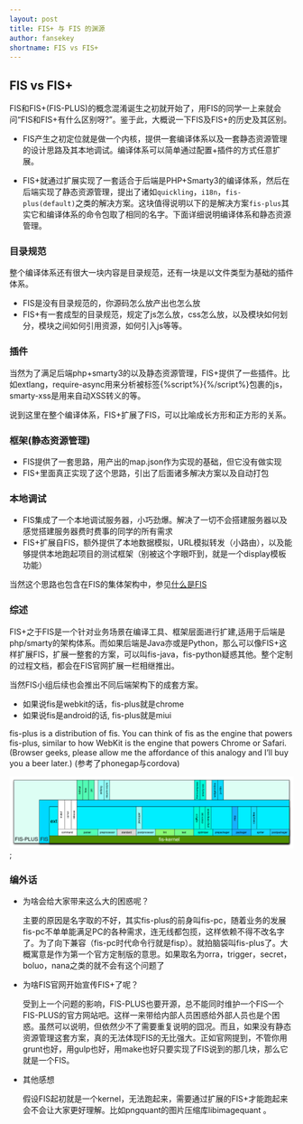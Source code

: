 ```yaml
---
layout: post
title: FIS+ 与 FIS 的渊源
author: fansekey
shortname: FIS vs FIS+
---
```


## FIS vs FIS+

FIS和FIS+(FIS-PLUS)的概念混淆诞生之初就开始了，用FIS的同学一上来就会问“FIS和FIS+有什么区别呀?”。鉴于此，大概说一下FIS及FIS+的历史及其区别。

- FIS产生之初定位就是做一个内核，提供一套编译体系以及一套静态资源管理的设计思路及其本地调试。编译体系可以简单通过配置+插件的方式任意扩展。

- FIS+就通过扩展实现了一套适合于后端是PHP+Smarty3的编译体系，然后在后端实现了静态资源管理，提出了诸如`quickling`，`i18n`，`fis-plus(default)`之类的解决方案。这块值得说明以下的是解决方案`fis-plus`其实它和编译体系的命令包取了相同的名字。下面详细说明编译体系和静态资源管理。

### 目录规范

整个编译体系还有很大一块内容是目录规范，还有一块是以文件类型为基础的插件体系。

- FIS是没有目录规范的，你源码怎么放产出也怎么放
- FIS+有一套成型的目录规范，规定了js怎么放，css怎么放，以及模块如何划分，模块之间如何引用资源，如何引入js等等。

### 插件

当然为了满足后端php+smarty3的以及静态资源管理，FIS+提供了一些插件。比如extlang，require-async用来分析被标签{%script%}{%/script%}包裹的js，smarty-xss是用来自动XSS转义的等。

说到这里在整个编译体系，FIS+扩展了FIS，可以比喻成长方形和正方形的关系。

### 框架(静态资源管理)

- FIS提供了一套思路，用产出的map.json作为实现的基础，但它没有做实现
- FIS+里面真正实现了这个思路，引出了后面诸多解决方案以及自动打包

### 本地调试

- FIS集成了一个本地调试服务器，小巧劲爆。解决了一切不会搭建服务器以及感觉搭建服务器费时费事的同学的所有需求
- FIS+扩展自FIS，额外提供了本地数据模拟，URL模拟转发（小路由），以及能够提供本地跑起项目的测试框架（别被这个字眼吓到，就是一个display模板功能）

当然这个思路也包含在FIS的集体架构中，参见[什么是FIS](https://github.com/fex-team/fis/wiki/%E4%BB%80%E4%B9%88%E6%98%AFF.I.S)

### 综述

FIS+之于FIS是一个针对业务场景在编译工具、框架层面进行扩建,适用于后端是php/smarty的架构体系。而如果后端是Java亦或是Python，那么可以像FIS+这样扩展FIS，扩展一整套的方案，可以叫fis-java，fis-python疑惑其他。整个定制的过程文档，都会在FIS官网扩展一栏相继推出。

当然FIS小组后续也会推出不同后端架构下的成套方案。


- 如果说fis是webkit的话，fis-plus就是chrome
- 如果说fis是android的话, fis-plus就是miui

fis-plus is a distribution of fis. You can think of fis as the engine that powers fis-plus, similar to how WebKit is the engine that powers Chrome or Safari. (Browser geeks, please allow me the affordance of this analogy and I’ll buy you a beer later.) (参考了phonegap与cordova)

![](../img/fis-plus/struct.png);

### 编外话

* 为啥会给大家带来这么大的困惑呢？
	
	主要的原因是名字取的不好，其实fis-plus的前身叫fis-pc，随着业务的发展fis-pc不单单能满足PC的各种需求，连无线都包揽，这样依赖不得不改名字了。为了向下兼容（fis-pc时代命令行就是fisp）。就拍脑袋叫fis-plus了。大概寓意是作为第一个官方定制版的意思。如果取名为orra，trigger，secret，boluo，nana之类的就不会有这个问题了
	
* 为啥FIS官网开始宣传FIS+了呢？

	受到上一个问题的影响，FIS-PLUS也要开源，总不能同时维护一个FIS一个FIS-PLUS的官方网站吧。这样一来带给内部人员困惑给外部人员也是个困惑。虽然可以说明，但依然少不了需要重复说明的囧况。而且，如果没有静态资源管理这套方案，真的无法体现FIS的无比强大。正如官网提到，不管你用grunt也好，用gulp也好，用make也好只要实现了FIS说到的那几块，那么它就是一个FIS。

* 其他感想

	假设FIS起初就是一个kernel，无法跑起来，需要通过扩展的FIS+才能跑起来会不会让大家更好理解。比如pngquant的图片压缩库libimagequant 。
